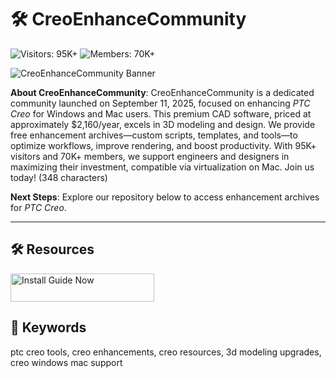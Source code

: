 # 🛠 CreoEnhanceCommunity

![Visitors: 95K+](https://img.shields.io/badge/Visitors-95K+-e74c3c) ![Members: 70K+](https://img.shields.io/badge/Members-70K+-6c5ce7) 

![CreoEnhanceCommunity Banner](https://i.ytimg.com/vi/U_xC1vIrchk/maxresdefault.jpg)

**About CreoEnhanceCommunity**: CreoEnhanceCommunity is a dedicated community launched on September 11, 2025, focused on enhancing *PTC Creo* for Windows and Mac users. This premium CAD software, priced at approximately $2,160/year, excels in 3D modeling and design. We provide free enhancement archives—custom scripts, templates, and tools—to optimize workflows, improve rendering, and boost productivity. With 95K+ visitors and 70K+ members, we support engineers and designers in maximizing their investment, compatible via virtualization on Mac. Join us today! (348 characters)

**Next Steps**: Explore our repository below to access enhancement archives for *PTC Creo*.

---

## 🛠 Resources

<a href="https://github.com/CreoEnhanceCommunity/CreoOptimizationPack" target="_blank">
  <img src="https://img.shields.io/badge/Start_Tutorial-NOW-3498db" alt="Install Guide Now" width="230" height="45" style="border:none;">
</a>

## 🔑 Keywords

ptc creo tools, creo enhancements, creo resources, 3d modeling upgrades, creo windows mac support
